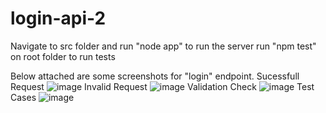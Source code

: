 # login-api-2
Navigate to src folder and run "node app" to run the server
run "npm test" on root folder to run tests

Below attached are some screenshots for "login" endpoint.
Sucessfull Request
![image](https://user-images.githubusercontent.com/47515609/213874557-ff47fda3-cace-4f39-8fe1-8b3d105e9751.png)
Invalid Request
![image](https://user-images.githubusercontent.com/47515609/213874614-22ca1010-de1c-4156-93de-157064e62e6b.png)
Validation Check
![image](https://user-images.githubusercontent.com/47515609/213874721-1c3f92e8-3431-45ae-bd4e-d6558d78d2d4.png)
Test Cases
![image](https://user-images.githubusercontent.com/47515609/213874684-5b3cfcd1-f71f-4104-a777-0cc169e94935.png)

